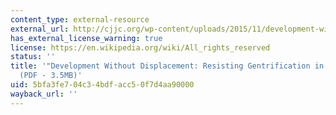 ```yaml
---
content_type: external-resource
external_url: http://cjjc.org/wp-content/uploads/2015/11/development-without-displacement.pdf
has_external_license_warning: true
license: https://en.wikipedia.org/wiki/All_rights_reserved
status: ''
title: '"Development Without Displacement: Resisting Gentrification in the Bay Area."
  (PDF - 3.5MB)'
uid: 5bfa3fe7-04c3-4bdf-acc5-0f7d4aa90000
wayback_url: ''
---
```

